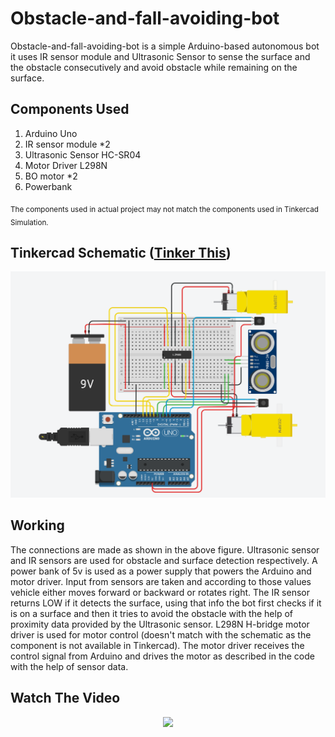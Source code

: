 # Obstacle-and-fall-avoiding-bot

Obstacle-and-fall-avoiding-bot is a simple Arduino-based autonomous bot it uses IR sensor module and Ultrasonic Sensor to sense the surface and the obstacle consecutively and avoid obstacle while remaining on the surface.

## Components Used

1. Arduino Uno
1. IR sensor module \*2
1. Ultrasonic Sensor HC-SR04
1. Motor Driver L298N
1. BO motor \*2
1. Powerbank

<sub>The components used in actual project may not match the components used in Tinkercad Simulation.</sub>

## Tinkercad Schematic ([Tinker This](https://www.tinkercad.com/things/7roZfEygTBD-obstacle-and-fall-avoiding-bot/editel))

![](obstacle_&_fall_avoidance.png)

## Working

The connections are made as shown in the above figure. Ultrasonic sensor and IR sensors are used for obstacle and surface detection respectively. A power bank of 5v is used as a power supply that powers the Arduino and motor driver. Input from sensors are taken and according to those values vehicle either moves forward or backward or rotates right. The IR sensor returns LOW if it detects the surface, using that info the bot first checks if it is on a surface and then it tries to avoid the obstacle with the help of proximity data provided by the Ultrasonic sensor. L298N H-bridge motor driver is used for motor control (doesn't match with the schematic as the component is not available in Tinkercad). The motor driver receives the control signal from Arduino and drives the motor as described in the code with the help of sensor data.

## Watch The Video

<div align="center">
  <a href="https://youtu.be/jDRYOdBuPZY"><img src="https://img.youtube.com/vi/jDRYOdBuPZY/0.jpg"></a>
</div>
